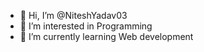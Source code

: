 - 👋 Hi, I’m @NiteshYadav03
- 👀 I’m interested in Programming 
- 🌱 I’m currently learning Web development 

<!---
NiteshYadav03/NiteshYadav03 is a ✨ special ✨ repository because its `README.md` (this file) appears on your GitHub profile.
You can click the Preview link to take a look at your changes.
--->

